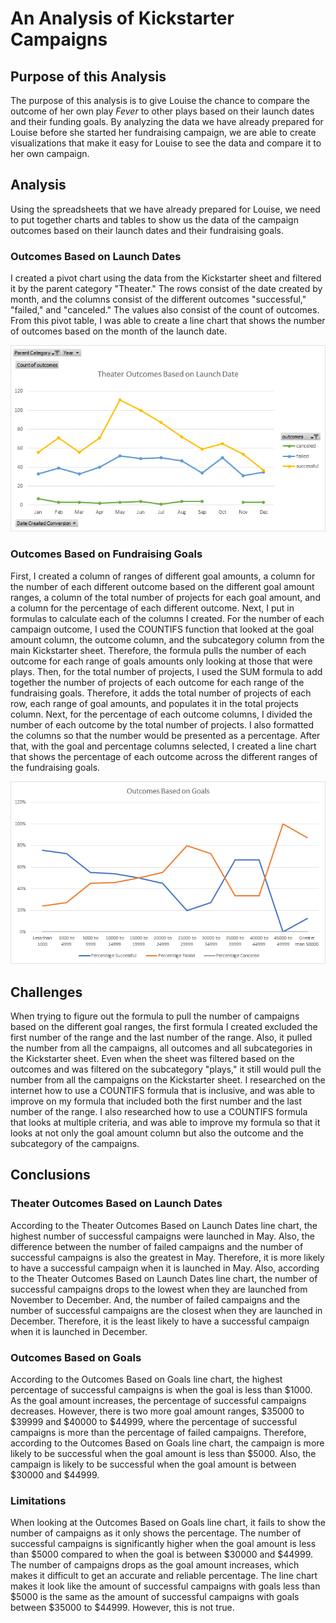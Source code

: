 # An Analysis of Kickstarter Campaigns
## Purpose of this Analysis
The purpose of this analysis is to give Louise the chance to compare the outcome of her own play *Fever* to other plays based on their launch dates and their funding goals. By analyzing the data we have already prepared for Louise before she started her fundraising campaign, we are able to create visualizations that make it easy for Louise to see the data and compare it to her own campaign.
## Analysis
Using the spreadsheets that we have already prepared for Louise, we need to put together charts and tables to show us the data of the campaign outcomes based on their launch dates and their fundraising goals.
### Outcomes Based on Launch Dates
I created a pivot chart using the data from the Kickstarter sheet and filtered it by the parent category "Theater." The rows consist of the date created by month, and the columns consist of the different outcomes "successful," "failed," and "canceled." The values also consist of the count of outcomes. From this pivot table, I was able to create a line chart that shows the number of outcomes based on the month of the launch date.

![](resources/Theater_Outcomes_vs_Launch.png)
### Outcomes Based on Fundraising Goals
First, I created a column of ranges of different goal amounts, a column for the number of each different outcome based on the different goal amount ranges, a column of the total number of projects for each goal amount, and a column for the percentage of each different outcome. 
Next, I put in formulas to calculate each of the columns I created. For the number of each campaign outcome, I used the COUNTIFS function that looked at the goal amount column, the outcome column, and the subcategory column from the main Kickstarter sheet. Therefore, the formula pulls the number of each outcome for each range of goals amounts only looking at those that were plays. 
Then, for the total number of projects, I used the SUM formula to add together the number of projects of each outcome for each range of the fundraising goals. Therefore, it adds the total number of projects of each row, each range of goal amounts, and populates it in the total projects column.
Next, for the percentage of each outcome columns, I divided the number of each outcome by the total number of projects. I also formatted the columns so that the number would be presented as a percentage. 
After that, with the goal and percentage columns selected, I created a line chart that shows the percentage of each outcome across the different ranges of the fundraising goals.

![](resources/Outcomes_vs_Goals.png)
## Challenges
When trying to figure out the formula to pull the number of campaigns based on the different goal ranges, the first formula I created excluded the first number of the range and the last number of the range. Also, it pulled the number from all the campaigns, all outcomes and all subcategories in the Kickstarter sheet. Even when the sheet was filtered based on the outcomes and was filtered on the subcategory "plays," it still would pull the number from all the campaigns on the Kickstarter sheet. I researched on the internet how to use a COUNTIFS formula that is inclusive, and was able to improve on my formula that included both the first number and the last number of the range. I also researched how to use a COUNTIFS formula that looks at multiple criteria, and was able to improve my formula so that it looks at not only the goal amount column but also the outcome and the subcategory of the campaigns.
## Conclusions
### Theater Outcomes Based on Launch Dates
According to the Theater Outcomes Based on Launch Dates line chart, the highest number of successful campaigns were launched in May. Also, the difference between the number of failed campaigns and the number of successful campaigns is also the greatest in May. Therefore, it is more likely to have a successful campaign when it is launched in May. Also, according to the Theater Outcomes Based on Launch Dates line chart, the number of successful campaigns drops to the lowest when they are launched from November to December. And, the number of failed campaigns and the number of successful campaigns are the closest when they are launched in December. Therefore, it is the least likely to have a successful campaign when it is launched in December.
### Outcomes Based on Goals
According to the Outcomes Based on Goals line chart, the highest percentage of successful campaigns is when the goal is less than $1000. As the goal amount increases, the percentage of successful campaigns decreases. However, there is two more goal amount ranges, $35000 to $39999 and $40000 to $44999, where the percentage of successful campaigns is more than the percentage of failed campaigns. Therefore, according to the Outcomes Based on Goals line chart, the campaign is more likely to be successful when the goal amount is less than $5000. Also, the campaign is likely to be successful when the goal amount is between $30000 and $44999. 
### Limitations
When looking at the Outcomes Based on Goals line chart, it fails to show the number of campaigns as it only shows the percentage. The number of successful campaigns is significantly higher when the goal amount is less than $5000 compared to when the goal is between $30000 and $44999. The number of campaigns drops as the goal amount increases, which makes it difficult to get an accurate and reliable percentage. The line chart makes it look like the amount of successful campaigns with goals less than $5000 is the same as the amount of successful campaigns with goals between $35000 to $44999. However, this is not true.

